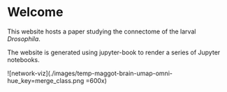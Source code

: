 # Welcome

This website hosts a paper studying the connectome of the larval *Drosophila*.

The website is generated using jupyter-book to render a series of Jupyter notebooks.

![network-viz](./images/temp-maggot-brain-umap-omni-hue_key=merge_class.png =600x)
